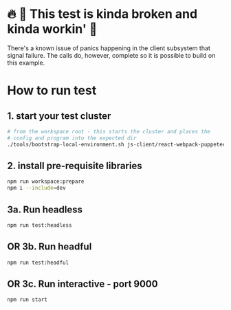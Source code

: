 # 🔥 🥵 This test is kinda broken and kinda workin' 🫠

There's a known issue of panics happening in the client subsystem that signal failure. The calls do, however, 
complete so it is possible to build on this example.

# How to run test

## 1. start your test cluster
```bash
# from the workspace root - this starts the cluster and places the 
# config and program into the expected dir
./tools/bootstrap-local-environment.sh js-client/react-webpack-puppeteer-test
```

## 2. install pre-requisite libraries
```bash
npm run workspace:prepare
npm i --include=dev
```

## 3a. Run headless
```bash
npm run test:headless
```

## OR 3b. Run headful
```bash
npm run test:headful
```

## OR 3c. Run interactive - port 9000
```bash
npm run start
```
